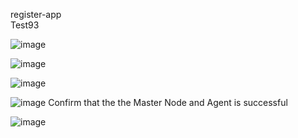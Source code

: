register-app
<br>
Test93

![image](https://github.com/user-attachments/assets/3e1cfc1b-9e01-4342-877c-61b1e4f013f9)

![image](https://github.com/user-attachments/assets/1e7a4cfc-bfde-4e4c-ad0a-f013237a1758)

![image](https://github.com/user-attachments/assets/ab14b7d3-6418-45ae-9140-84767cccb928)

![image](https://github.com/user-attachments/assets/7da8e9f6-bfa3-4e32-98d0-dd9733facf99)
Confirm that the the Master Node and Agent is successful


![image](https://github.com/user-attachments/assets/c4c99930-ac5a-4244-ab4d-f8017e5c5d7c)

